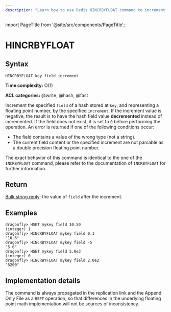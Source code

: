 ```yaml
---
description: "Learn how to use Redis HINCRBYFLOAT command to increment the float value of a hash field with precision."
---
```


import PageTitle from '@site/src/components/PageTitle';

# HINCRBYFLOAT

<PageTitle title="Redis HINCRBYFLOAT Command (Documentation) | Dragonfly" />

## Syntax

    HINCRBYFLOAT key field increment

**Time complexity:** O(1)

**ACL categories:** @write, @hash, @fast

Increment the specified `field` of a hash stored at `key`, and representing a
floating point number, by the specified `increment`. If the increment value
is negative, the result is to have the hash field value **decremented** instead of incremented.
If the field does not exist, it is set to `0` before performing the operation.
An error is returned if one of the following conditions occur:

- The field contains a value of the wrong type (not a string).
- The current field content or the specified increment are not parsable as a
  double precision floating point number.

The exact behavior of this command is identical to the one of the `INCRBYFLOAT`
command, please refer to the documentation of `INCRBYFLOAT` for further
information.

## Return

[Bulk string reply](https://redis.io/docs/latest/develop/reference/protocol-spec/#bulk-strings): the value of `field` after the increment.

## Examples

```shell
dragonfly> HSET mykey field 10.50
(integer) 1
dragonfly> HINCRBYFLOAT mykey field 0.1
"10.6"
dragonfly> HINCRBYFLOAT mykey field -5
"5.6"
dragonfly> HSET mykey field 5.0e3
(integer) 0
dragonfly> HINCRBYFLOAT mykey field 2.0e2
"5200"
```

## Implementation details

The command is always propagated in the replication link and the Append Only
File as a `HSET` operation, so that differences in the underlying floating point
math implementation will not be sources of inconsistency.
